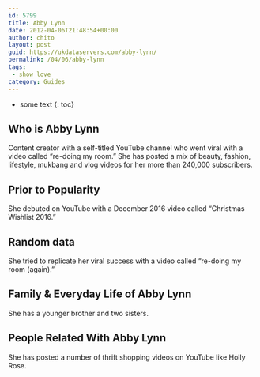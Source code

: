 ```yaml
---
id: 5799
title: Abby Lynn
date: 2012-04-06T21:48:54+00:00
author: chito
layout: post
guid: https://ukdataservers.com/abby-lynn/
permalink: /04/06/abby-lynn
tags:
 - show love
category: Guides
---
```


* some text
{: toc}
          
          
## Who is  Abby Lynn
                  
                  
                  
Content creator with a self-titled YouTube channel who went viral with a video called &#8220;re-doing my room.&#8221; She has posted a mix of beauty, fashion, lifestyle, mukbang and vlog videos for her more than 240,000 subscribers.
                  
                
                
                
## Prior to Popularity 
                  
                  
                  
She debuted on YouTube with a December 2016 video called &#8220;Christmas Wishlist 2016.&#8221; 
                  
                
                
                
## Random data 
                  
                  
                  
She tried to replicate her viral success with a video called &#8220;re-doing my room (again).&#8221;
                  
                
                
                
## Family & Everyday Life of Abby Lynn
                  
                  
                  
She has a younger brother and two sisters.
                  
                
                
                
## People Related With  Abby Lynn
                  
                  
                  
She has posted a number of thrift shopping videos on YouTube like Holly Rose.
                  
                
              
            
          
          
          
    
    
  
